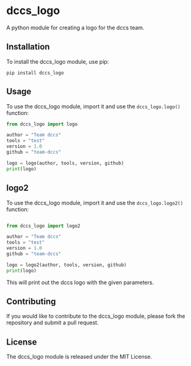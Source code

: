 # dccs_logo

A python module for creating a logo for the dccs team.

## Installation

To install the dccs_logo module, use pip:

```
pip install dccs_logo
```

## Usage

To use the dccs_logo module, import it and use the `dccs_logo.logo()` function:

```python
from dccs_logo import logo

author = "Team dccs"
tools = "test"
version = 1.0
github = "team-dccs"

logo = logo(author, tools, version, github)
print(logo)
```

## logo2

To use the dccs_logo module, import it and use the `dccs_logo.logo2()` function:
```python

from dccs_logo import logo2

author = "Team dccs"
tools = "test"
version = 1.0
github = "team-dccs"

logo = logo2(author, tools, version, github)
print(logo)
```

This will print out the dccs logo with the given parameters.

## Contributing

If you would like to contribute to the dccs_logo module, please fork the repository and submit a pull request.

## License

The dccs_logo module is released under the MIT License.
